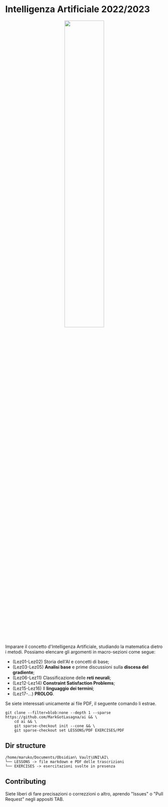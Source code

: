 # Intelligenza Artificiale 2022/2023

<div align=center>
  <image src=/.pics/graph.png width=50%></image></br></br>
</div>

Imparare il concetto d'Intelligenza Artificiale, studiando la matematica dietro i metodi.
Possiamo elencare gli argomenti in macro-sezioni come segue:
- (Lez01-Lez02) Storia dell'AI e concetti di base;
- (Lez03-Lez05) **Analisi base** e prime discussioni sulla **discesa del gradiente**;
- (Lez06-Lez11) Classificazione delle **reti neurali**;
- (Lez12-Lez14) **Constraint Satisfaction Problems**;
- (Lez15-Lez16) Il **linguaggio dei termini**;
- (Lez17-...) **PROLOG**.

Se siete interessati unicamente ai file PDF, il seguente comando li estrae.
```
git clone --filter=blob:none --depth 1 --sparse https://github.com/MarkGotLasagna/ai && \
    cd ai && \
    git sparse-checkout init --cone && \
    git sparse-checkout set LESSONS/PDF EXERCISES/PDF
```

## Dir structure
```
/home/maruko/Documents/Obsidian\ Vault\UNI\AI\
└── LESSONS -> file markdown e PDF delle trascrizioni
└── EXERCISES -> esercitazioni svolte in presenza
```

## Contributing
Siete liberi di fare precisazioni o correzzioni o altro, aprendo "Issues" o "Pull Request" negli appositi TAB.
